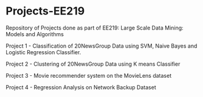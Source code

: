# Projects-EE219
Repository of Projects done as part of EE219: Large Scale Data Mining: Models and Algorithms

Project 1 - Classification of 20NewsGroup Data using SVM, Naive Bayes and Logistic Regression Classifier.

Project 2 - Clustering of 20NewsGroup Data using K means Classifier

Project 3 - Movie recommender system on the MovieLens dataset

Project 4 - Regression Analysis on Network Backup Dataset

